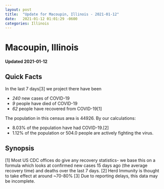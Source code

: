 ```yaml
---
layout: post
title:  "Update for Macoupin, Illinois - 2021-01-12"
date:   2021-01-12 01:01:29 -0600
categories: Illinois
---
```


# Macoupin, Illinois
#### Updated 2021-01-12

## Quick Facts

In the last 7 days[3] we project there have been
- *240* new cases of COVID-19
- *9* people have died of COVID-19
- *62* people have recovered from COVID-19[1]

The population in this census area is 44926. By our calculations:
- 8.03% of the population have had COVID-19.[2]
- 1.12% of the population or 504.0 people are actively fighting the virus.

## Synopsis




[1] Most US CDC offices do give any recovery statistics- we base this on a formula which looks at confirmed new cases
15 days ago (the average recovery time) and deaths over the last 7 days.
[2] Herd Immunity is thought to take effect at around ~70-80%
[3] Due to reporting delays, this data may be incomplete. 
    